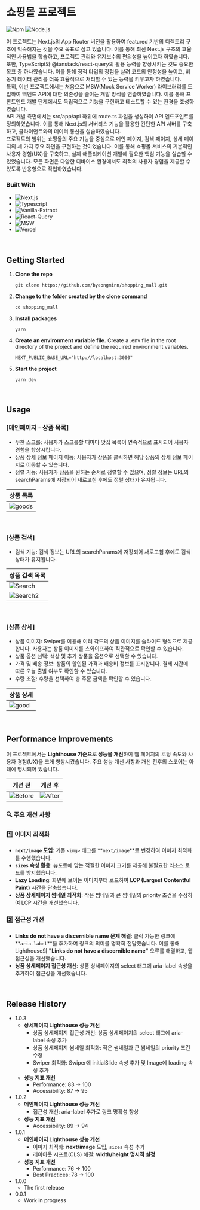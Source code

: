# 쇼핑몰 프로젝트

![Npm](https://img.shields.io/badge/npm-10.7.0-orange?style=flat-square)
![Node.js](https://img.shields.io/badge/node.js-20.14.0-blue?style=flat-square)

이 프로젝트는 Next.js의 App Router 버전을 활용하여 featured 기반의 디렉토리 구조에 익숙해지는 것을 주요 목표로 삼고 있습니다. 이를 통해 최신 Next.js 구조의 효율적인 사용법을 학습하고, 프로젝트 관리와 유지보수의 편의성을 높이고자 하였습니다.
<br />
또한, TypeScript와 @tanstack/react-query의 활용 능력을 향상시키는 것도 중요한 목표 중 하나였습니다. 이를 통해 정적 타입의 장점을 살려 코드의 안정성을 높이고, 비동기 데이터 관리를 더욱 효율적으로 처리할 수 있는 능력을 키우고자 하였습니다.
<br />
특히, 이번 프로젝트에서는 처음으로 MSW(Mock Service Worker) 라이브러리를 도입하여 백엔드 API에 대한 의존성을 줄이는 개발 방식을 연습하였습니다. 이를 통해 프론트엔드 개발 단계에서도 독립적으로 기능을 구현하고 테스트할 수 있는 환경을 조성하였습니다.
<br />
API 개발 측면에서는 src/app/api 하위에 route.ts 파일을 생성하여 API 엔드포인트를 정의하였습니다. 이를 통해 Next.js의 서버리스 기능을 활용한 간단한 API 서버를 구축하고, 클라이언트와의 데이터 통신을 실습하였습니다.
<br />
프로젝트의 범위는 쇼핑몰의 주요 기능을 중심으로 메인 페이지, 검색 페이지, 상세 페이지의 세 가지 주요 화면을 구현하는 것이었습니다. 이를 통해 쇼핑몰 서비스의 기본적인 사용자 경험(UX)을 구축하고, 실제 애플리케이션 개발에 필요한 핵심 기능을 실습할 수 있었습니다. 모든 화면은 다양한 디바이스 환경에서도 최적의 사용자 경험을 제공할 수 있도록 반응형으로 작업하였습니다.



### Built With

- ![Next.js](https://img.shields.io/badge/Next.js-000000?style=for-the-badge&logo=Next.js&logoColor=ffffff)
- ![Typescript](https://img.shields.io/badge/Typescript-3178C6?style=for-the-badge&logo=Typescript&logoColor=white)
- ![Vanilla-Extract](https://img.shields.io/badge/Vanilla_Extract-CBFBF1?style=for-the-badge&logo=vanillaextract&logoColor=000000)
- ![React-Query](https://img.shields.io/badge/React_query-FF4154?style=for-the-badge&logo=reactquery&logoColor=ffffff)
- ![MSW](https://img.shields.io/badge/MSW-FF6A33?style=for-the-badge&logo=mockserviceworker&logoColor=ffffff)
- ![Vercel](https://img.shields.io/badge/Vercel-000000?style=for-the-badge&logo=vercel&logoColor=ffffff)

<br />

## Getting Started

1. <b>Clone the repo</b>
   ```
   git clone https://github.com/byeongminn/shopping_mall.git
   ```
2. <b>Change to the folder created by the clone command</b>
   ```
   cd shopping_mall
   ```
3. <b>Install packages</b>
   ```
   yarn
   ```
4. <b>Create an environment variable file.</b> Create a .env file in the root directory of the project and define the required environment variables.
   ```
   NEXT_PUBLIC_BASE_URL="http://localhost:3000"
   ```
5. <b>Start the project</b>
   ```
   yarn dev
   ```

<br />

## Usage
### [메인페이지 - 상품 목록]
- 무한 스크롤: 사용자가 스크롤할 때마다 맛집 목록이 연속적으로 표시되어 사용자 경험을 향상시킵니다.
- 상품 상세 정보 페이지 이동: 사용자가 상품을 클릭하면 해당 상품의 상세 정보 페이지로 이동할 수 있습니다.
- 정렬 기능: 사용자가 상품을 원하는 순서로 정렬할 수 있으며, 정렬 정보는 URL의 searchParams에 저장되어 새로고침 후에도 정렬 상태가 유지됩니다.

|상품 목록|
|--------|
| ![goods](https://github.com/user-attachments/assets/c39ba81d-7dbd-44b5-b31a-f7ae03077462) |

<br />

### [상품 검색]
- 검색 기능: 검색 정보는 URL의 searchParams에 저장되어 새로고침 후에도 검색 상태가 유지됩니다.

|상품 검색 목록|
|--------|
| ![Search](https://github.com/user-attachments/assets/c839ccd7-f945-4c4a-903d-706e399c35b3) |
| ![Search2](https://github.com/user-attachments/assets/cd4c4827-cea5-46d3-949d-f05a6ec82f63) |

<br />

### [상품 상세]
- 상품 이미지: Swiper를 이용해 여러 각도의 상품 이미지를 슬라이드 형식으로 제공합니다. 사용자는 상품 이미지를 스와이프하여 직관적으로 확인할 수 있습니다.
- 상품 옵션 선택: 색상 및 추가 상품을 옵션으로 선택할 수 있습니다.
- 가격 및 배송 정보: 상품의 할인된 가격과 배송비 정보를 표시합니다. 결제 시간에 따른 오늘 출발 여부도 확인할 수 있습니다.
- 수량 조절: 수량을 선택하여 총 주문 금액을 확인할 수 있습니다.

|상품 상세|
|--------|
| ![good](https://github.com/user-attachments/assets/41a52230-ab9c-4115-9b29-c40063b8f86f) |

<br />

## Performance Improvements

이 프로젝트에서는 **Lighthouse 기준으로 성능을 개선**하여 웹 페이지의 로딩 속도와 사용자 경험(UX)을 크게 향상시켰습니다. 주요 성능 개선 사항과 개선 전후의 스코어는 아래에 명시되어 있습니다.

| 개선 전  | 개선 후  |
|----------|----------|
| ![Before](https://github.com/user-attachments/assets/f59df43d-dd9d-4373-9c84-8354b5cd891b) | ![After](https://github.com/user-attachments/assets/18c3dd9d-d66e-4fb7-b7bb-620cb1f27e0b) |

### **🔍 주요 개선 사항**

### 1️⃣ **이미지 최적화**
- **`next/image` 도입**: 기존 `<img>` 태그를 **`next/image`**로 변경하여 이미지 최적화를 수행했습니다.
- **`sizes` 속성 활용**: 뷰포트에 맞는 적절한 이미지 크기를 제공해 불필요한 리소스 로드를 방지했습니다.
- **Lazy Loading**: 화면에 보이는 이미지부터 로드하여 **LCP (Largest Contentful Paint)** 시간을 단축했습니다.
- **상품 상세페이지 썸네일 최적화**: 작은 썸네일과 큰 썸네일의 priority 조건을 수정하여 LCP 시간을 개선했습니다.
### 2️⃣ **접근성 개선**
- **Links do not have a discernible name 문제 해결**: 클릭 가능한 링크에 **`aria-label`**을 추가하여 링크의 의미를 명확히 전달했습니다. 이를 통해 Lighthouse의 **"Links do not have a discernible name"** 오류를 해결하고, 웹 접근성을 개선했습니다.
- **상품 상세페이지 접근성 개선**: 상품 상세페이지의 select 태그에 aria-label 속성을 추가하여 접근성을 개선했습니다.


<br />

## Release History
- 1.0.3
  - **상세페이지 Lighthouse 성능 개선**
    - 상품 상세페이지 접근성 개선: 상품 상세페이지의 select 태그에 aria-label 속성 추가
    - 상품 상세페이지 썸네일 최적화: 작은 썸네일과 큰 썸네일의 priority 조건 수정
    - Swiper 최적화: Swiper에 initialSlide 속성 추가 및 Image에 loading 속성 추가
  - **성능 지표 개선**
    - Performance: 83 → 100
    - Accessibility: 87 → 95
- 1.0.2
  - **메인페이지 Lighthouse 성능 개선**
    - 접근성 개선: aria-label 추가로 링크 명확성 향상
  - **성능 지표 개선**
    - Accessibility: 89 → 94
- 1.0.1
  - **메인페이지 Lighthouse 성능 개선**
    - 이미지 최적화: **next/image** 도입, `sizes` 속성 추가
    - 레이아웃 시프트(CLS) 해결: **width/height 명시적 설정**
  - **성능 지표 개선**
    - Performance: 76 → 100
    - Best Practices: 78 → 100
- 1.0.0
  - The first release
- 0.0.1
  - Work in progress
  <br />
